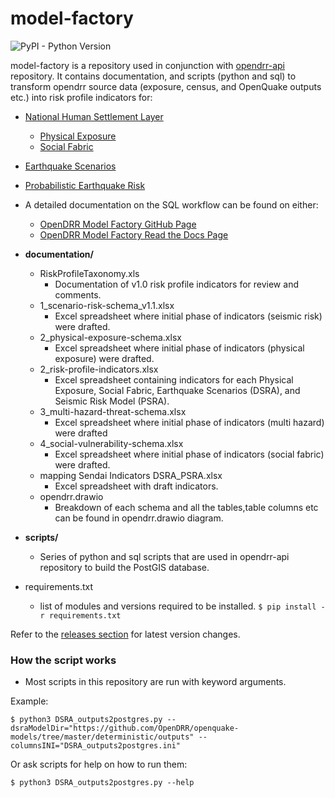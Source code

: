 # model-factory
![PyPI - Python Version](https://img.shields.io/pypi/pyversions/openquake.engine)

model-factory is a repository used in conjunction with [opendrr-api](https://github.com/OpenDRR/opendrr-api) repository.
It contains documentation, and scripts (python and sql) to transform opendrr source data (exposure, census, and OpenQuake outputs etc.) into risk profile indicators for:

 - [National Human Settlement Layer](https://github.com/OpenDRR/national-human-settlement) 
		 
	- [Physical Exposure](https://github.com/OpenDRR/national-human-settlement/tree/main/physical-exposure)
	- [Social Fabric](https://github.com/OpenDRR/national-human-settlement/tree/main/social-fabric)
- [Earthquake Scenarios](https://github.com/OpenDRR/earthquake-scenarios) 
- [Probabilistic Earthquake Risk](https://github.com/OpenDRR/seismic-risk-model)
- A detailed documentation on the SQL workflow can be found on either:
	- [OpenDRR Model Factory GitHub Page](https://opendrr.github.io/model-factory/)
	- [OpenDRR Model Factory Read the Docs Page](https://opendrr-model-factory.readthedocs.io/en/latest/)


 - **documentation/**
	 - RiskProfileTaxonomy.xls
		 -  Documentation of v1.0 risk profile indicators for review and comments.
	- 1_scenario-risk-schema_v1.1.xlsx
		- Excel spreadsheet where initial phase of indicators (seismic risk) were drafted.
	- 2_physical-exposure-schema.xlsx
		- Excel spreadsheet where initial phase of indicators (physical exposure) were drafted.
	- 2_risk-profile-indicators.xlsx
		- Excel spreadsheet containing indicators for each Physical Exposure, Social Fabric, Earthquake Scenarios (DSRA), and Seismic Risk Model (PSRA).
	- 3_multi-hazard-threat-schema.xlsx
		- Excel spreadsheet where initial phase of indicators (multi hazard) were drafted
	- 4_social-vulnerability-schema.xlsx
		- Excel spreadsheet where initial phase of indicators (social fabric) were drafted.
	- mapping Sendai Indicators DSRA_PSRA.xlsx
		- Excel spreadsheet with draft indicators.
	- opendrr.drawio
		- Breakdown of each schema and all the tables,table columns etc can be found in opendrr.drawio diagram.
- **scripts/**
	- Series of python and sql scripts that are used in opendrr-api repository to build the PostGIS database.
- requirements.txt
	- list of modules and versions required to be installed.  `$ pip install -r requirements.txt`

Refer to the [releases section](https://github.com/OpenDRR/model-factory/releases) for latest version changes.


### How the script works
- Most scripts in this repository are run with keyword arguments.

Example:
```
$ python3 DSRA_outputs2postgres.py --dsraModelDir="https://github.com/OpenDRR/openquake-models/tree/master/deterministic/outputs" --columnsINI="DSRA_outputs2postgres.ini"
```
Or ask scripts for help on how to run them:
```
$ python3 DSRA_outputs2postgres.py --help